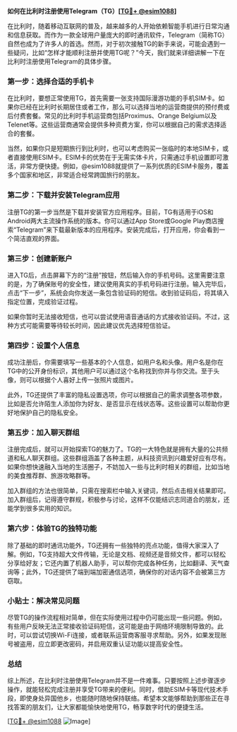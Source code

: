 **如何在比利时注册使用Telegram（TG）[[TG💪+ @esim1088](https://t.me/s/esim1088)]**

在比利时，随着移动互联网的普及，越来越多的人开始依赖智能手机进行日常沟通和信息获取。而作为一款全球用户量庞大的即时通讯软件，Telegram（简称TG）自然也成为了许多人的首选。然而，对于初次接触TG的新手来说，可能会遇到一些疑问，比如“怎样才能顺利注册并使用TG呢？”今天，我们就来详细讲解一下在比利时注册使用Telegram的具体步骤。

### 第一步：选择合适的手机卡

在比利时，要想正常使用TG，首先需要一张支持国际漫游功能的手机SIM卡。如果你已经在比利时长期居住或者工作，那么可以选择当地的运营商提供的预付费或后付费套餐。常见的比利时手机运营商包括Proximus、Orange Belgium以及Telenet等。这些运营商通常会提供多种资费方案，你可以根据自己的需求选择适合的套餐。

当然，如果你只是短期旅行到比利时，也可以考虑购买一张临时的本地SIM卡，或者直接使用ESIM卡。ESIM卡的优势在于无需实体卡片，只需通过手机设置即可激活，非常方便快捷。例如，@esim1088就提供了一系列优质的ESIM卡服务，覆盖多个国家和地区，非常适合经常跨国旅行的朋友。

### 第二步：下载并安装Telegram应用

注册TG的第一步当然是下载并安装官方应用程序。目前，TG有适用于iOS和Android两大主流操作系统的版本。你可以通过App Store或Google Play商店搜索“Telegram”来下载最新版本的应用程序。安装完成后，打开应用，你会看到一个简洁直观的界面。

### 第三步：创建新账户

进入TG后，点击屏幕下方的“注册”按钮，然后输入你的手机号码。这里需要注意的是，为了确保账号的安全性，建议使用真实的手机号码进行注册。输入完毕后，点击“下一步”，系统会向你发送一条包含验证码的短信。收到验证码后，将其填入指定位置，完成验证过程。

如果你暂时无法接收短信，也可以尝试使用语音通话的方式接收验证码。不过，这种方式可能需要等待较长时间，因此建议优先选择短信验证。

### 第四步：设置个人信息

成功注册后，你需要填写一些基本的个人信息，如用户名和头像。用户名是你在TG中的公开身份标识，其他用户可以通过这个名称找到你并与你交流。至于头像，则可以根据个人喜好上传一张照片或图片。

此外，TG还提供了丰富的隐私设置选项，你可以根据自己的需求调整各项参数，比如是否允许陌生人添加你为好友、是否显示在线状态等。这些设置可以帮助你更好地保护自己的隐私安全。

### 第五步：加入聊天群组

注册完成后，就可以开始探索TG的魅力了。TG的一大特色就是拥有大量的公共频道和私人聊天群组。这些群组涵盖了各种主题，从科技资讯到兴趣爱好应有尽有。如果你想快速融入当地的生活圈子，不妨加入一些与比利时相关的群组，比如当地的美食推荐群、旅游攻略群等。

加入群组的方法也很简单，只需在搜索栏中输入关键词，然后点击相关结果即可。加入群组后，记得遵守群规，积极参与讨论，这样不仅能结识志同道合的朋友，还能学到很多实用的知识。

### 第六步：体验TG的独特功能

除了基础的即时通讯功能外，TG还拥有一些独特的亮点功能，值得大家深入了解。例如，TG支持超大文件传输，无论是文档、视频还是音频文件，都可以轻松分享给好友；它还内置了机器人助手，可以帮你完成各种任务，比如翻译、天气查询等；此外，TG还提供了端到端加密通信选项，确保你的对话内容不会被第三方窃取。

### 小贴士：解决常见问题

尽管TG的操作流程相对简单，但在实际使用过程中仍可能出现一些问题。例如，有些用户反映无法正常接收验证码短信，这可能是由于网络环境限制导致的。此时，可以尝试切换Wi-Fi连接，或者联系运营商客服寻求帮助。另外，如果发现账号被盗用，应立即更改密码，并启用双重认证功能以提高安全性。

### 总结

综上所述，在比利时注册使用Telegram并不是一件难事。只要按照上述步骤逐步操作，就能轻松完成注册并享受TG带来的便利。同时，借助ESIM卡等现代技术手段，即使身处异国他乡，也能随时随地保持联络。希望本文能够帮助到那些正在寻找答案的朋友们，让大家都能愉快地使用TG，畅享数字时代的便捷生活。

[[TG💪+ @esim1088](https://t.me/s/esim1088) ![Image](https://i.postimg.cc/4NQfJmqS/Snipaste-2025-05-13-00-14-12.png)]